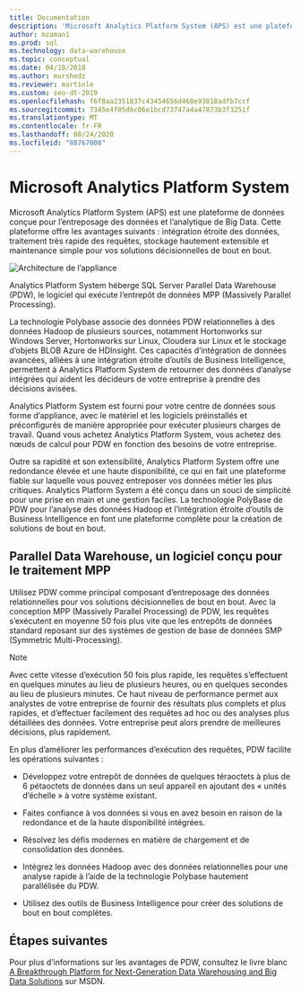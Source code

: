 ```yaml
---
title: Documentation
description: 'Microsoft Analytics Platform System (APS) est une plateforme de données conçue pour l’entreposage des données et l’analytique de Big Data. Cette plateforme offre les avantages suivants : intégration étroite des données, traitement très rapide des requêtes, stockage hautement extensible et maintenance simple pour vos solutions décisionnelles de bout en bout.'
author: mzaman1
ms.prod: sql
ms.technology: data-warehouse
ms.topic: conceptual
ms.date: 04/18/2018
ms.author: murshedz
ms.reviewer: martinle
ms.custom: seo-dt-2019
ms.openlocfilehash: f6f8aa2351837c43454656d468e93818adfb7ccf
ms.sourcegitcommit: 7345e4f05d6c06e1bcd73747a4a47873b3f3251f
ms.translationtype: MT
ms.contentlocale: fr-FR
ms.lasthandoff: 08/24/2020
ms.locfileid: "88767008"
---
```

# <a name="microsoft-analytics-platform-system"></a>Microsoft Analytics Platform System

Microsoft Analytics Platform System (APS) est une plateforme de données conçue pour l’entreposage des données et l’analytique de Big Data. Cette plateforme offre les avantages suivants : intégration étroite des données, traitement très rapide des requêtes, stockage hautement extensible et maintenance simple pour vos solutions décisionnelles de bout en bout.

![Architecture de l’appliance](media/architecture-high-level.png "architecture de l’appliance")

Analytics Platform System héberge SQL Server Parallel Data Warehouse (PDW), le logiciel qui exécute l’entrepôt de données MPP (Massively Parallel Processing).

La technologie Polybase associe des données PDW relationnelles à des données Hadoop de plusieurs sources, notamment Hortonworks sur Windows Server, Hortonworks sur Linux, Cloudera sur Linux et le stockage d’objets BLOB Azure de HDInsight. Ces capacités d’intégration de données avancées, alliées à une intégration étroite d’outils de Business Intelligence, permettent à Analytics Platform System de retourner des données d’analyse intégrées qui aident les décideurs de votre entreprise à prendre des décisions avisées.

Analytics Platform System est fourni pour votre centre de données sous forme d’appliance, avec le matériel et les logiciels préinstallés et préconfigurés de manière appropriée pour exécuter plusieurs charges de travail. Quand vous achetez Analytics Platform System, vous achetez des nœuds de calcul pour PDW en fonction des besoins de votre entreprise.

Outre sa rapidité et son extensibilité, Analytics Platform System offre une redondance élevée et une haute disponibilité, ce qui en fait une plateforme fiable sur laquelle vous pouvez entreposer vos données métier les plus critiques. Analytics Platform System a été conçu dans un souci de simplicité pour une prise en main et une gestion faciles. La technologie PolyBase de PDW pour l’analyse des données Hadoop et l’intégration étroite d’outils de Business Intelligence en font une plateforme complète pour la création de solutions de bout en bout.

## <a name="parallel-data-warehouse-software-designed-for-massively-parallel-processing"></a>Parallel Data Warehouse, un logiciel conçu pour le traitement MPP

Utilisez PDW comme principal composant d’entreposage des données relationnelles pour vos solutions décisionnelles de bout en bout. Avec la conception MPP (Massively Parallel Processing) de PDW, les requêtes s’exécutent en moyenne 50 fois plus vite que les entrepôts de données standard reposant sur des systèmes de gestion de base de données SMP (Symmetric Multi-Processing).

> [!NOTE]
> Avec cette vitesse d’exécution 50 fois plus rapide, les requêtes s’effectuent en quelques minutes au lieu de plusieurs heures, ou en quelques secondes au lieu de plusieurs minutes. Ce haut niveau de performance permet aux analystes de votre entreprise de fournir des résultats plus complets et plus rapides, et d’effectuer facilement des requêtes ad hoc ou des analyses plus détaillées des données. Votre entreprise peut alors prendre de meilleures décisions, plus rapidement.

En plus d’améliorer les performances d’exécution des requêtes, PDW facilite les opérations suivantes :

- Développez votre entrepôt de données de quelques téraoctets à plus de 6 pétaoctets de données dans un seul appareil en ajoutant des « unités d’échelle » à votre système existant.

- Faites confiance à vos données si vous en avez besoin en raison de la redondance et de la haute disponibilité intégrées.

- Résolvez les défis modernes en matière de chargement et de consolidation des données.

- Intégrez les données Hadoop avec des données relationnelles pour une analyse rapide à l’aide de la technologie Polybase hautement parallélisée du PDW.

- Utilisez des outils de Business Intelligence pour créer des solutions de bout en bout complètes.

## <a name="next-steps"></a>Étapes suivantes

Pour plus d’informations sur les avantages de PDW, consultez le livre blanc [A Breakthrough Platform for Next-Generation Data Warehousing and Big Data Solutions](/previous-versions/sql/sql-server-2012/dn520808(v=msdn.10)) sur MSDN.